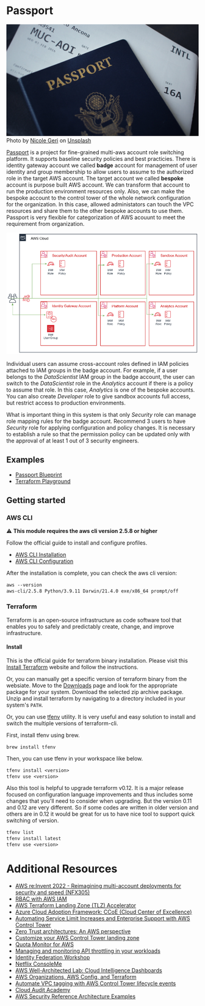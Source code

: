 # Passport
![nicole-geri-gMJ3tFOLvnA-unsplash](images/nicole-geri-gMJ3tFOLvnA-unsplash.jpg)
Photo by [Nicole Geri](https://unsplash.com/@nicolegeri?utm_content=creditCopyText&utm_medium=referral&utm_source=unsplash) on [Unsplash](https://unsplash.com/photos/passport-booklet-on-top-of-white-paper-gMJ3tFOLvnA?utm_content=creditCopyText&utm_medium=referral&utm_source=unsplash)

[Passport](https://github.com/Young-ook/terraform-aws-passport) is a project for fine-grained multi-aws account role switching platform. It supports baseline security policies and best practicies. There is identity gateway account we called **badge** account for management of user identity and group membership to allow users to assume to the authorized role in the target AWS account. The target account we called **bespoke** account is purpose built AWS account. We can transform that account to run the production environment resources only. Also, we can make the bespoke account to the control tower of the whole network configuration for the organization. In this case, allowed administators can touch the VPC resources and share them to the other bespoke accounts to use them. Passport is very flexible for categorization of AWS acouunt to meet the requirement from organization.

![aws-multi-account-passport-architecture](images/aws-multi-account-passport-architecture.png)

Individual users can assume cross-account roles defined in IAM policies attached to IAM groups in the badge account. For example, if a user belongs to the *DataScientist* IAM group in the badge account, the user can switch to the *DataScientist* role in the *Analytics* account if there is a policy to assume that role. In this case, *Analytics* is one of the bespoke accounts. You can also create *Developer* role to give sandbox accounts full access, but restrict access to production environments.

What is important thing in this system is that only *Security* role can manage role mapping rules for the badge account. Recommend 3 users to have *Security* role for applying configuration and policy changes. It is necessary to establish a rule so that the permission policy can be updated only with the approval of at least 1 out of 3 security engineers.

## Examples
- [Passport Blueprint](https://github.com/Young-ook/terraform-aws-passport/blob/main/examples/blueprint)
- [Terraform Playground](https://github.com/Young-ook/terraform-aws-passport/blob/main/examples/playground)

## Getting started
### AWS CLI
:warning: **This module requires the aws cli version 2.5.8 or higher**

Follow the official guide to install and configure profiles.
- [AWS CLI Installation](https://docs.aws.amazon.com/cli/latest/userguide/cli-chap-install.html)
- [AWS CLI Configuration](https://docs.aws.amazon.com/cli/latest/userguide/cli-configure-profiles.html)

After the installation is complete, you can check the aws cli version:
```
aws --version
aws-cli/2.5.8 Python/3.9.11 Darwin/21.4.0 exe/x86_64 prompt/off
```

### Terraform
Terraform is an open-source infrastructure as code software tool that enables you to safely and predictably create, change, and improve infrastructure.

#### Install
This is the official guide for terraform binary installation. Please visit this [Install Terraform](https://learn.hashicorp.com/tutorials/terraform/install-cli) website and follow the instructions.

Or, you can manually get a specific version of terraform binary from the websiate. Move to the [Downloads](https://www.terraform.io/downloads.html) page and look for the appropriate package for your system. Download the selected zip archive package. Unzip and install terraform by navigating to a directory included in your system's `PATH`.

Or, you can use [tfenv](https://github.com/tfutils/tfenv) utility. It is very useful and easy solution to install and switch the multiple versions of terraform-cli.

First, install tfenv using brew.
```
brew install tfenv
```
Then, you can use tfenv in your workspace like below.
```
tfenv install <version>
tfenv use <version>
```
Also this tool is helpful to upgrade terraform v0.12. It is a major release focused on configuration language improvements and thus includes some changes that you'll need to consider when upgrading. But the version 0.11 and 0.12 are very different. So if some codes are written in older version and others are in 0.12 it would be great for us to have nice tool to support quick switching of version.
```
tfenv list
tfenv install latest
tfenv use <version>
```

# Additional Resources
- [AWS re:Invent 2022 - Reimagining multi-account deployments for security and speed (NFX305)](https://youtu.be/MKc9r6xOTpk)
- [RBAC with AWS IAM](https://youngookkim.tistory.com/80)
- [AWS Terraform Landing Zone (TLZ) Accelerator](https://www.hashicorp.com/resources/aws-terraform-landing-zone-tlz-accelerator)
- [Azure Cloud Adoption Framework: CCoE (Cloud Center of Excellence)](https://learn.microsoft.com/en-us/azure/cloud-adoption-framework/organize/cloud-center-of-excellence)
- [Automating Service Limit Increases and Enterprise Support with AWS Control Tower](https://aws.amazon.com/ko/blogs/mt/automating-service-limit-increases-enterprise-support-aws-control-tower/)
- [Zero Trust architectures: An AWS perspective](https://aws.amazon.com/blogs/security/zero-trust-architectures-an-aws-perspective/)
- [Customize your AWS Control Tower landing zone](https://docs.aws.amazon.com/controltower/latest/userguide/customize-landing-zone.html)
- [Quota Monitor for AWS](https://aws.amazon.com/solutions/implementations/quota-monitor/)
- [Managing and monitoring API throttling in your workloads](https://aws.amazon.com/ko/blogs/mt/managing-monitoring-api-throttling-in-workloads/)
- [Identity Federation Workshop](https://identity-federation.awssecworkshops.com/)
- [Netflix ConsoleMe](https://github.com/Netflix/consoleme)
- [AWS Well-Architected Lab: Cloud Intelligence Dashboards](https://www.wellarchitectedlabs.com/cloud-intelligence-dashboards/)
- [AWS Organizations, AWS Config, and Terraform](https://aws.amazon.com/blogs/mt/aws-organizations-aws-config-and-terraform/)
- [Automate VPC tagging with AWS Control Tower lifecycle events](https://aws.amazon.com/blogs/infrastructure-and-automation/automate-vpc-tagging-with-aws-control-tower-lifecycle-events/)
- [Cloud Audit Academy](https://aws.amazon.com/compliance/auditor-learning-path/)
- [AWS Security Reference Architecture Examples](https://github.com/aws-samples/aws-security-reference-architecture-examples)
